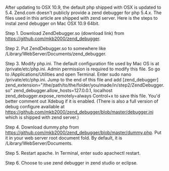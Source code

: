 After updating to OSX 10.9, the default php shipped with OSX is updated to 5.4. Zend.com doesn't publicly provide a zend debugger for php 5.4.x. The files used in this article are shipped with zend server. Here is the steps to instal zend debugger on Mac OSX 10.9 64bit.

Step 1. Download ZendDebugger.so (download link) from https://github.com/mkb2000/zend_debugger.

Step 2. Put ZendDebugger.so to somewhere like /Library/WebServer/Documents/zend_debugger.

Step 3. Modify php.ini. The default configuration file used by Mac OS is at /private/etc/php.ini. Admin permission is required to modify this file. So go to /Applications/Utilities and open Terminal. Enter sudo nano /private/etc/php.ini. Jump to the end of this file and add 
[zend_debugger]
zend_extension="/the/path/to/the/folder/you/made/in/step2/ZendDebugger.so"
zend_debugger.allow_hosts=127.0.0.1, localhost
zend_debugger.expose_remotely=always
Control+x to save this file. You'd better comment out Xdebug if it is enabled. (There is also a full version of debug configure available at https://github.com/mkb2000/zend_debugger/blob/master/debugger.ini which is shipped with zend server.)

Step 4. Download dummy.php from https://github.com/mkb2000/zend_debugger/blob/master/dummy.php. Put it in your web server root document fold. By default, it is /Library/WebServer/Documents. 

Step 5. Restart apache. In Terminal, enter sudo apachectl restart.


Step 6. Choose to use zend debugger in zend studio or eclipse.
